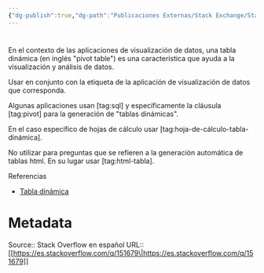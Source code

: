 ```yaml
---
{"dg-publish":true,"dg-path":"Publicaciones Externas/Stack Exchange/Stack Overflow en español/es.stackoverflow.com-151679.md","permalink":"/publicaciones-externas/stack-exchange/stack-overflow-en-espanol/es-stackoverflow-com-151679/","hide":true,"noteIcon":"\"0\"","created":"2024-04-03T12:49:10.506-06:00","updated":"2024-04-05T16:43:53.495-06:00"}
---
```


# 

En el contexto de las aplicaciones de visualización de datos, una tabla dinámica (en inglés "pivot table") es una característica que ayuda a la visualización y análisis de datos.

Usar en conjunto con la etiqueta de la aplicación de visualización de datos que corresponda.

Algunas aplicaciones usan [tag:sql] y específicamente la cláusula [tag:pivot] para la generación de "tablas dinámicas". 

En el caso específico de hojas de cálculo usar [tag:hoja-de-cálculo-tabla-dinámica].

No utilizar para preguntas que se refieren a la generación automática de tablas html. En su lugar usar [tag:html-tabla].

Referencias

- [Tabla dinámica][1]


  [1]: https://es.wikipedia.org/wiki/Tabla_din%C3%A1mica

# Metadata
Source:: Stack Overflow en español
URL:: [[https://es.stackoverflow.com/q/151679\|https://es.stackoverflow.com/q/151679]]

